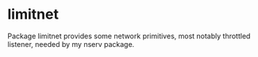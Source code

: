 limitnet
========

Package limitnet provides some network primitives, most notably throttled listener, needed by my nserv package.
